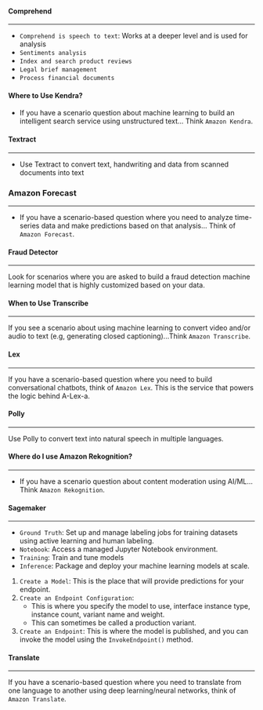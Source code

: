 #### Comprehend

___

* `Comprehend is speech to text`: Works at a deeper level and is used for analysis
* `Sentiments analysis`
* `Index and search product reviews`
* `Legal brief management`
* `Process financial documents`

#### Where to Use Kendra?

* If you have a scenario question about machine learning to build an intelligent search service using unstructured
  text... Think `Amazon Kendra`.

#### Textract

___

* Use Textract to convert text, handwriting and data from scanned documents into text

### Amazon Forecast

___

* If you have a scenario-based question where you need to analyze time-series data and make predictions based on that
  analysis... Think of `Amazon Forecast`.

#### Fraud Detector

___
Look for scenarios where you are asked to build a fraud detection machine learning model that is highly customized based
on your data.

#### When to Use Transcribe

___

If you see a scenario about using machine learning to convert video and/or audio to text (e.g, generating closed
captioning)...Think `Amazon Transcribe`.

#### Lex

___
If you have a scenario-based question where you need to build conversational chatbots, think of `Amazon Lex`. This is
the service that powers the logic behind A-Lex-a.

#### Polly

___
Use Polly to convert text into natural speech in multiple languages.

#### Where do I use  Amazon Rekognition?

___

* If you have a scenario question about content moderation using AI/ML... Think `Amazon Rekognition`.

#### Sagemaker

___

* `Ground Truth`: Set up and manage labeling jobs for training datasets using active learning and human labeling.
* `Notebook`: Access a managed Jupyter Notebook environment.
* `Training`: Train and tune models
* `Inference`: Package and deploy your machine learning models at scale.

1. `Create a Model`: This is the place that will provide predictions for your endpoint.
2. `Create an Endpoint Configuration`:
    * This is where you specify the model to use, interface instance type, instance count, variant name and weight.
    * This can sometimes be called a production variant.
3. `Create an Endpoint`: This is where the model is published, and you can invoke the model using the `InvokeEndpoint()`
   method.

#### Translate

___
If you have a scenario-based question where you need to translate from one language to another using deep
learning/neural networks, think of `Amazon Translate`.

